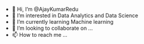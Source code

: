 - 👋 Hi, I’m @AjayKumarRedu
- 👀 I’m interested in Data Analytics and Data Science
- 🌱 I’m currently learning Machine learning
- 💞️ I’m looking to collaborate on ...
- 📫 How to reach me ...

<!---
AjayKumarRedu/AjayKumarRedu is a ✨ special ✨ repository because its `README.md` (this file) appears on your GitHub profile.
You can click the Preview link to take a look at your changes.
--->
